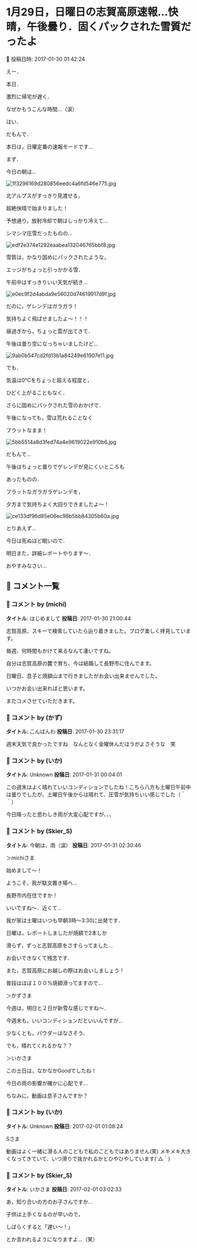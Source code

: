 # 1月29日，日曜日の志賀高原速報…快晴，午後曇り．固くパックされた雪質だったよ

📅 投稿日時: 2017-01-30 01:42:24

えー．


本日．


激烈に帰宅が遅く．


なぜかもうこんな時間…（涙）


はい．


だもんで．


本日は，日曜定番の速報モードです…





まず．


今日の朝は…




![1f3296169d280856eedc4a6fd546e775.jpg](images/1f3296169d280856eedc4a6fd546e775.jpg)




北アルプスがすっきり見渡せる，


超絶快晴で始まりました！





予想通り，放射冷却で朝はしっかり冷えて…


シマシマ圧雪だったものの…




![edf2e374e1292eaabea132046765bbf8.jpg](images/edf2e374e1292eaabea132046765bbf8.jpg)




雪質は，かなり固めにパックされたような，


エッジがちょっと引っかかる雪．





午前中はすっきりいい天気が続き…




![e0ec9f2d4abda9e56020d74619917d9f.jpg](images/e0ec9f2d4abda9e56020d74619917d9f.jpg)




だのに，ゲレンデはガラガラ！


気持ちよく飛ばせましたよ～！！！





昼過ぎから，ちょっと雲が出てきて．


午後は曇り空になっちゃいましたけど…




![9ab0b547cd2fd13b1a84249e61907e11.jpg](images/9ab0b547cd2fd13b1a84249e61907e11.jpg)







でも．


気温は0℃をちょっと超える程度と，


ひどく上がることもなく．


さらに固めにパックされた雪のおかげで．


午後になっても，雪は荒れることなく


フラットなまま！




![5bb5514a8d3fed74a4e9619022e910b6.jpg](images/5bb5514a8d3fed74a4e9619022e910b6.jpg)







だもんで…


午後はちょっと曇りでゲレンデが見にくいところも


あったものの．


フラットなガラガラゲレンデを，


夕方まで気持ちよく大回りできましたよ～！




![ce133df96d85e06ec98b5bb84305b60a.jpg](images/ce133df96d85e06ec98b5bb84305b60a.jpg)







とりあえず…


今日は死ぬほど眠いので．


明日また，詳細レポートやります～．





おやすみなさい…

## 💬 コメント一覧

### 💬 コメント by (michi)
**タイトル**: はじめまして
**投稿日**: 2017-01-30 21:00:44

志賀高原、スキーで検索していたら辿り着きました。ブログ楽しく拝見しています。

毎週、何時間もかけて来るなんて凄いですね。

自分は志賀高原の麓で育ち、今は結婚して長野市に住んでます。

日曜日、息子と焼額山まで行きましたがお会い出来ませんでした。

いつかお会い出来ればと思います。

またコメさせていただきます。

### 💬 コメント by (かず)
**タイトル**: こんばんわ
**投稿日**: 2017-01-30 23:31:17

週末天気で良かったですね　なんとなく金曜休んだほうがよさそうな　笑

### 💬 コメント by (いか)
**タイトル**: Unknown
**投稿日**: 2017-01-31 00:04:01

この週末はよく晴れていいコンディションでしたね！こちら八方も土曜日午前中は曇りでしたが、土曜日午後からは晴れて、圧雪が気持ちいい感じでした（＾＾）

今日降ったと思わしき雨が大変心配ですが、、、

### 💬 コメント by (Skier_S)
**タイトル**: 今朝は，雨（涙）
**投稿日**: 2017-01-31 02:30:46

＞michiさま

始めまして～！

ようこそ，我が駄文置き場へ…

長野市内在住ですか！

いいですね～．近くて…

我が家は土曜はいつも早朝3時～3:30に出発です．



日曜は，レポートしましたが焼額で2本しか

滑らず，ずっと志賀高原をさすらってました…

お会いできなくて残念です．

また，志賀高原にお越しの際はお会いしましょう！

普段はほぼ１００%焼額滑ってますので…



＞かずさま

今週は，明日と２日が新雪な感じですね～．

今週末も，いいコンディションだといいんですが…

少なくとも，パウダーはなさそう．

でも，晴れてくれるかな？？



＞いかさま

この土日は，なかなかGoodでしたね！

今日の雨の影響が確かに心配です…

ちなみに，動画は息子さんですか？

### 💬 コメント by (いか)
**タイトル**: Unknown
**投稿日**: 2017-02-01 01:08:24

Sさま

動画はよく一緒に滑る人のこどもで私のこどもではありません(笑) メキメキ大きくなってきていて、いつ滑りで抜かれるかとひやひやしています(´△｀)

### 💬 コメント by (Skier_S)
**タイトル**: いかさま
**投稿日**: 2017-02-01 03:02:33

あ，知り合いの方のお子さんですか…

子供は上手くなるのが早いので，

しばらくすると「遅い～！」

とか言われるようになりますよ…（笑）

